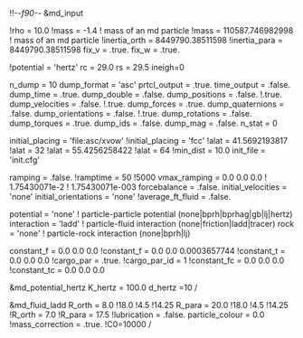!!-*-f90-*-
&md_input

!rho = 10.0
!mass = -1.4                     ! mass of an md particle
!mass = 110587.746982998          ! mass of an md particle
!inertia_orth = 8449790.38511598
!inertia_para = 8449790.38511598
fix_v = .true.
fix_w = .true.

!potential = 'hertz'
rc = 29.0 
rs = 29.5
ineigh=0

n_dump = 10 
dump_format = 'asc'
prtcl_output = .true.
time_output = .false.
dump_time = .true.
dump_double = .false.
dump_positions = .false. !.true.
dump_velocities = .false. !.true.
dump_forces = .true.
dump_quaternions = .false.
dump_orientations = .false. !.true.
dump_rotations = .false.
dump_torques = .true.
dump_ids = .false.
dump_mag = .false.
n_stat = 0

initial_placing = 'file:asc/xvow'
!initial_placing = 'fcc'
!alat = 41.5692193817 
!alat = 32 
!alat = 55.4256258422 
!alat = 64 
!min_dist = 10.0
init_file = 'init.cfg'

ramping = .false.
!ramptime = 50 !5000
vmax_ramping = 0.0 0.0 0.0 ! 1.75430071e-2  ! 1.75430071e-003
forcebalance = .false.
initial_velocities = 'none'
initial_orientations = 'none'
!average_ft_fluid = .false.


potential = 'none'   ! particle-particle potential (none|bprh|bprhag|gb|lj|hertz)
interaction = 'ladd' ! particle-fluid interaction (none|friction|ladd|tracer)
rock = 'none'                     ! particle-rock interaction (none|bprh|lj)

constant_f = 0.0 0.0 0.0
!constant_f = 0.0 0.0 0.0003657744
!constant_t = 0.0 0.0 0.0
!cargo_par = .true.
!cargo_par_id = 1
!constant_fc = 0.0 0.0 0.0
!constant_tc = 0.0 0.0 0.0

&md_potential_hertz
K_hertz = 100.0
d_hertz =10
/

&md_fluid_ladd
R_orth =  8.0 !18.0 !4.5  !14.25
R_para = 20.0 !18.0 !4.5  !14.25
!R_orth = 7.0
!R_para = 17.5
!lubrication = .false.
particle_colour = 0.0
!mass_correction = .true.
!C0=10000
/

